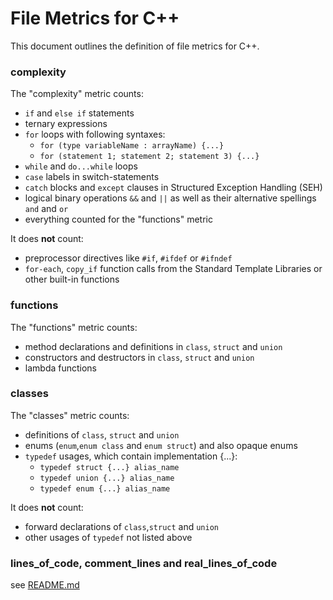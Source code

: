 # File Metrics for C++

This document outlines the definition of file metrics for C++.

### complexity

The "complexity" metric counts:

-   `if` and `else if` statements
-   ternary expressions
-   `for` loops with following syntaxes:
    -   `for (type variableName : arrayName) {...}`
    -   `for (statement 1; statement 2; statement 3) {...}`
-   `while` and `do...while` loops
-   `case` labels in switch-statements
-   `catch` blocks and `except` clauses in Structured Exception Handling (SEH)
-   logical binary operations `&&` and `||` as well as their alternative spellings `and` and `or`
-   everything counted for the "functions" metric

It does **not** count:

-   preprocessor directives like `#if`, `#ifdef` or `#ifndef`
-   `for-each`, `copy_if` function calls from the Standard Template Libraries or other built-in functions

### functions

The "functions" metric counts:

-   method declarations and definitions in `class`, `struct` and `union`
-   constructors and destructors in `class`, `struct` and `union`
-   lambda functions

### classes

The "classes" metric counts:

-   definitions of `class`, `struct` and `union`
-   enums (`enum`,`enum class` and `enum struct`) and also opaque enums
-   `typedef` usages, which contain implementation {...}:
    -   `typedef struct {...} alias_name`
    -   `typedef union {...} alias_name`
    -   `typedef enum {...} alias_name`

It does **not** count:

-   forward declarations of `class`,`struct` and `union`
-   other usages of `typedef` not listed above

### lines_of_code, comment_lines and real_lines_of_code

see [README.md](README.md)
